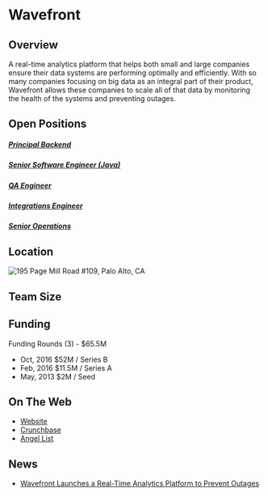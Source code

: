 # Wavefront
## Overview
A real-time analytics platform that helps both small and large companies ensure their data systems are performing optimally and efficiently. With so many companies focusing on big data as an integral part of their product, Wavefront allows these companies to scale all of that data by monitoring the health of the systems and preventing outages.

## Open Positions
##### [Principal Backend](principal-backend.md)
##### [Senior Software Engineer (Java)](senior-software-engineer-java.md)
##### [QA Engineer](qa-engineer.md)
##### [Integrations Engineer](integrations-engineer.md)
##### [Senior Operations](senior-operations.md)

## Location
![195 Page Mill Road #109, Palo Alto, CA](https://maps.googleapis.com/maps/api/staticmap?center=195+Page+Mill+Road+#109,+Palo+Alto,+CA&zoom=13&scale=false&size=600x300&maptype=roadmap&format=png&visual_refresh=true&markers=size:mid%7Ccolor:0xff0000%7Clabel:%7C195+Page+Mill+Rd.,+Palo+Alto,+CA)  

## Team Size

## Funding
Funding Rounds (3) - $65.5M
+ Oct, 2016	$52M / Series B
+ Feb, 2016	$11.5M / Series A
+ May, 2013	$2M / Seed

## On The Web
+ [Website](http://www.wavefront.com/)
+ [Crunchbase](https://www.crunchbase.com/organization/wavefront#/entity)
+ [Angel List](https://angel.co/wavefront-3)

## News
+ [Wavefront Launches a Real-Time Analytics Platform to Prevent Outages](http://www.prnewswire.com/news-releases/wavefront-launches-a-real-time-analytics-platform-to-prevent-outages-300220135.html)
